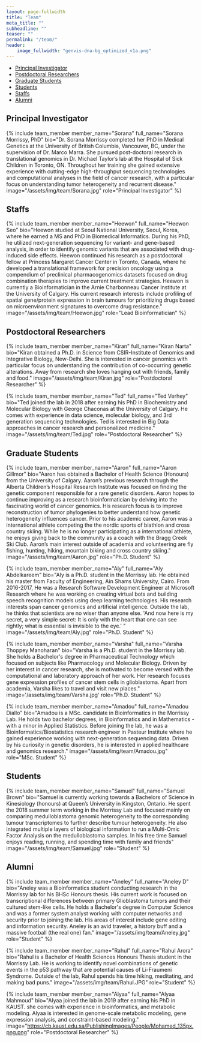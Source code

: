 ```yaml
---
layout: page-fullwidth
title: "Team"
meta_title: ""
subheadline: ""
teaser: ""
permalink: "/team/"
header:
    image_fullwidth: "genvis-dna-bg_optimized_v1a.png"
---
```


<div data-magellan-expedition="fixed">
  <ul class="sub-nav">
    <li data-magellan-arrival="Principal_Investigator"><a href="#Principal_Investigator">Principal Investigator</a></li>
    <li data-magellan-arrival="Postdoctoral_Researchers"><a href="#Postdoctoral_Researchers">Postdoctoral Researchers</a></li>
    <li data-magellan-arrival="Graduate_Students"><a href="#Graduate_Students">Graduate Students</a></li>
    <li data-magellan-arrival="Students"><a href="#Students">Students</a></li>
    <li data-magellan-arrival="Staffs"><a href="#Staffs">Staffs</a></li>
    <li data-magellan-arrival="Alumni"><a href="#Alumni">Alumni</a></li>

  </ul>
</div>

<h2 data-magellan-destination="Principal_Investigator">Principal Investigator</h2>
<a name="Principal_Investigator"></a>

{% include team_member member_name="Sorana" full_name="Sorana Morrissy, PhD" bio="Dr. Sorana Morrissy completed her PhD in Medical Genetics at the University of British Columbia, Vancouver, BC, under the supervision of Dr. Marco Marra.  She pursued post-doctoral research in translational genomics in Dr. Michael Taylor’s lab at the Hospital of Sick Children in Toronto, ON.  Throughout her training she gained extensive experience with cutting-edge high-throughput sequencing technologies and computational analyses in the field of cancer research, with a particular focus on understanding tumor heterogeneity and recurrent disease." image="/assets/img/team/Sorana.jpg" role="Principal Investigator" %}

<h2 data-magellan-destination="Staffs">Staffs</h2>
<a name="Staffs"></a>

{% include team_member member_name="Heewon" full_name="Heewon Seo" bio="Heewon studied at Seoul National University, Seoul, Korea, where he earned a MS and PhD in Biomedical Informatics. During his PhD, he utilized next-generation sequencing for variant- and gene-based analysis, in order to identify genomic variants that are associated with drug-induced side effects. Heewon continued his research as a postdoctoral fellow at Princess Margaret Cancer Center in Toronto, Canada, where he developed a translational framework for precision oncology using a compendium of preclinical pharmacogenomics datasets focused on drug combination therapies to improve current treatment strategies. Heewon is currently a Bioinformatician in the Arnie Charbonneau Cancer Institute at the University of Calgary. His current research interests include profiling of spatial gene/protein expression in brain tumours for prioritizing drugs based on microenvironment signatures to overcome drug resistance." image="/assets/img/team/Heewon.jpg" role="Lead Bioinformatician" %}

<h2 data-magellan-destination="Postdoctoral_Researchers">Postdoctoral Researchers</h2>
<a name="Postdoctoral_Researchers"></a>

{% include team_member member_name="Kiran" full_name="Kiran Narta" bio="Kiran obtained a Ph.D. in Science from CSIR-Institute of Genomics and Integrative Biology, New-Delhi. She is interested in cancer genomics with particular focus on understanding the contribution of co-occurring genetic alterations. Away from research she loves hanging out with friends, family and food." image="/assets/img/team/Kiran.jpg" role="Postdoctoral Researcher" %}

{% include team_member member_name="Ted" full_name="Ted Verhey" bio="Ted joined the lab in 2018 after earning his PhD in Biochemistry and Molecular Biology with George Chaconas at the University of Calgary. He comes with experience in data science, molecular biology, and 3rd generation sequencing technologies. Ted is interested in Big Data approaches in cancer research and personalized medicine." image="/assets/img/team/Ted.jpg" role="Postdoctoral Researcher" %}


<h2 data-magellan-destination="Graduate_Students">Graduate Students</h2>
<a name="Graduate_Students"></a>

{% include team_member member_name="Aaron" full_name="Aaron Gillmor" bio="Aaron has obtained a Bachelor of Health Science (Honours) from the University of Calgary. Aaron’s previous research through the Alberta Children’s Hospital Research Institute was focused on finding the genetic component responsible for a rare genetic disorders. Aaron hopes to continue improving as a research bioinformatician by delving into the fascinating world of cancer genomics. His research focus is to improve reconstruction of tumor phylogenies to better understand how genetic heterogeneity influences cancer. Prior to his academic career, Aaron was a international athlete competing the the nordic sports of biathlon and cross country skiing. While he is no longer participating as a international athlete, he enjoys giving back to the community as a coach with the Bragg Creek Ski Club. Aaron’s main interest outside of academia and volunteering are fly fishing, hunting, hiking, mountain biking and cross country skiing." image="/assets/img/team/Aaron.jpg" role="Ph.D. Student" %}

{% include team_member member_name="Aly" full_name="Aly Abdelkareem" bio="Aly is a Ph.D. student in the Morrissy lab. He obtained his master from Faculty of Engineering, Ain Shams University, Cairo. From 2016-2017, He was a Research Software Development Engineer at Microsoft Research where he was working on creating virtual bots and building speech recognition models using deep learning technologies. His research interests span cancer genomics and artificial intelligence. Outside the lab, he thinks that scientists are no wiser than anyone else. 'And now here is my secret, a very simple secret: It is only with the heart that one can see rightly; what is essential is invisible to the eye.' " image="/assets/img/team/Aly.jpg" role="Ph.D. Student" %}

{% include team_member member_name="Varsha" full_name="Varsha Thoppey Manoharan" bio="Varsha is a Ph.D. student in the Morrissy lab. She holds a Bachelor's degree in Pharmaceutical Technology which focused on subjects like Pharmacology and Molecular Biology. Driven by her interest in cancer research, she is motivated to become versed with the computational and laboratory approach of her work. Her research focuses gene expression profiles of cancer stem cells in glioblastoma. Apart from academia, Varsha likes to travel and visit new places." image='/assets/img/team/Varsha.jpg'  role="Ph.D. Student" %}

{% include team_member member_name="Amadou" full_name="Amadou Diallo" bio="Amadou is a MSc. candidate in Bioinformatics in the Morrissy Lab. He holds two bachelor degrees, in Bioinformatics and in Mathematics - with a minor in Applied Statistics. Before joining the lab, he was a Bioinformatics/Biostatistics research engineer in Pasteur Institute where he gained experience working with next-generation sequencing data. Driven by his curiosity in genetic disorders, he is interested in applied healthcare and genomics research." image="/assets/img/team/Amadou.jpg" role="MSc. Student" %}

<h2 data-magellan-destination="Students">Students</h2>
<a name="Students"></a>

{% include team_member member_name="Samuel" full_name="Samuel Brown" bio="Samuel is currently working towards a Bachelors of Science in Kinesiology (honours) at Queen’s University in Kingston, Ontario. He spent the 2018 summer term working in the Morrissy Lab and focused mainly on comparing medulloblastoma genomic heterogeneity to the corresponding tumour transcriptomes to further describe tumour heterogeneity.  He also integrated multiple layers of biological information to run a Multi-Omic Factor Analysis on the medulloblastoma samples. In his free time Samuel enjoys reading, running, and spending time with family and friends" image="/assets/img/team/Samuel.jpg" role="Student" %}

<h2 data-magellan-destination="Alumni">Alumni</h2>
<a name="Alumni"></a>

{% include team_member member_name="Aneley" full_name="Aneley D" bio="Aneley was a Bioinformatics student conducting research in the Morrissy lab for his BHSc Honours thesis. His current work is focused on transcriptional differences between primary Glioblastoma tumors and their cultured stem-like cells. He holds a Bachelor's degree in Computer Science and was a former system analyst working with computer networks and security prior to joining the lab. His areas of interest include gene editing and information security. Aneley is an avid traveler, a history buff and a massive football (the real one) fan." image="/assets/img/team/Aneley.jpg" role="Student" %}

{% include team_member member_name="Rahul" full_name="Rahul Arora" bio="Rahul is a Bachelor of Health Sciences Honours Thesis student in the Morrissy Lab. He is working to identify novel combinations of genetic events in the p53 pathway that are potential causes of Li-Fraumeni Syndrome. Outside of the lab, Rahul spends his time hiking, meditating, and making bad puns." image="/assets/img/team/Rahul.JPG" role="Student" %}

{% include team_member member_name="Alyaa" full_name="Alyaa Mahmoud" bio="Alyaa joined the lab in 2019 after earning his PhD in KAUST. she comes with experience in bioinformatics, and metabolic modeling. Alyaa is interested in genome-scale metabolic modeling, gene expression analysis, and constraint-based modeling." image="https://cb.kaust.edu.sa/PublishingImages/People/Mohamed_135px.png.png" role="Postdoctoral Researcher" %}
